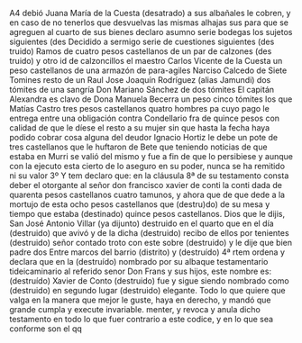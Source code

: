 A4
debió Juana María de la Cuesta (desatrado) a sus albañales le cobren, y en caso de no tenerlos que desvuelvas las mismas alhajas sus para que se agreguen al cuarto de sus bienes declaro asumno serie bodegas los sujetos siguientes (des
Decidido a sermigo serie de cuestiones siguientes (des truido) Ramos de cuatro pesos castellanos de un par de calzones (des truido) y otro id de calzoncillos el maestro Carlos Vicente de la Cuesta un peso castellanos de una armazón de para-agiles Narciso Calcedo de Siete Tomines resto de un Raul Jose
Joaquín Rodríguez (alias Jamundi) dos tómites de una sangría Don Mariano Sánchez de dos tómites El capitán Alexandra es clavo de Dona Manuela Becerra un peso cinco tómites los que
Matías Castro tres pesos castellanos quatro hombres pa cuyo pago le entrega entre una obligación contra Condellario fra de quince pesos con calidad de que le díese el resto a su mujer sin que hasta la fecha haya podido cobrar cosa alguna del deudor
Ignacio Hortiz le debe un pote de tres castellanos que le huftaron de Bete que teniendo noticias de que estaba en Murri se valió del mismo y fue a fin de que lo persibiese y aunque con la ejecuto
esta cierto de lo aseguro en su poder, nunca se ha remitido ni su valor
3º Y tem declaro que: en la cláusula 8ª de su testamento consta
deber el otorgante al señor don francisco xavier de conti la conti
dada de quarenta pesos castellanos cuatro tamunos, y ahora que de que dede a la mortujo de esta ocho pesos castellanos que (destru)do) de su mesa y tiempo que estaba (destinado) quince pesos castellanos.
Dios que le dijis, San José Antonio Villar (ya dijunto) destruido en el quarto que en el día (destruido) que avivó y de la dicha (destruido) recibo de ellos por tenientes (destruido) señor contado troto con este sobre (destruido) y le dije que bien padre dos
Entre marcos del barrio (distrito) y (destruído)
4ª rtem ordena y declara que en la (destruído) nombrado por su
albaque testamentario tideicaminario al referido senor Don Frans
y sus hijos, este nombre es: (destruído)
Xavier de Conto (destruido) fue y sigue siendo nombrado como (destruido) en segundo lugar (destruido) elegante. Todo lo que quiere que valga en la manera que mejor le guste, haya en derecho, y mandó que grande cumpla y execute invariable.
menter, y revoca y anula dicho testamento en todo lo que fuer
contrario a este codice, y en lo que sea conforme son el qq
